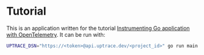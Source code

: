 # Tutorial

This is an application written for the tutorial
[Instrumenting Go application with OpenTelemetry](https://uptrace.dev/blog/posts/opentelemetry-tracing-instrumenting-basic-go-app.html).
It can be run with:

```bash
UPTRACE_DSN="https://<token>@api.uptrace.dev/<project_id>" go run main.go
```
